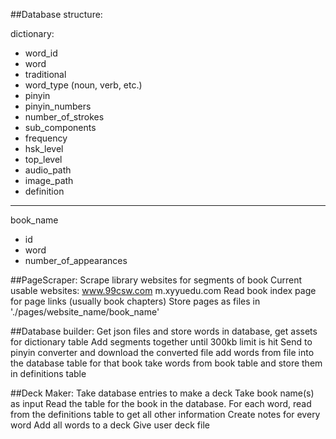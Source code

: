 ##Database structure:

dictionary:
- word_id
- word
- traditional
- word_type (noun, verb, etc.)
- pinyin
- pinyin_numbers
- number_of_strokes
- sub_components
- frequency
- hsk_level
- top_level
- audio_path
- image_path
- definition
------
book_name
 - id
 - word
 - number_of_appearances


##PageScraper: Scrape library websites for segments of book
    Current usable websites:
        www.99csw.com
        m.xyyuedu.com
    Read book index page for page links (usually book chapters)
    Store pages as files in './pages/website_name/book_name'

##Database builder: Get json files and store words in database, get assets for dictionary table
    Add segments together until 300kb limit is hit
    Send to pinyin converter and download the converted file
    add words from file into the database table for that book
    take words from book table and store them in definitions table

##Deck Maker: Take database entries to make a deck
    Take book name(s) as input
    Read the table for the book in the database.
    For each word, read from the definitions table to get all other information
    Create notes for every word
    Add all words to a deck
    Give user deck file


